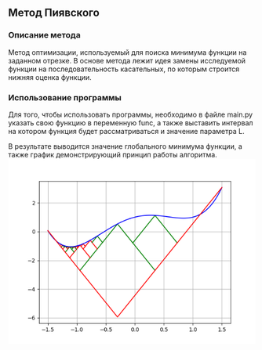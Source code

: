 ## Метод Пиявского

### Описание метода
 Метод оптимизации, используемый для поиска минимума функции на заданном отрезке. 
 В основе метода лежит идея замены исследуемой функции на последовательность касательных,
 по которым строится нижняя оценка функции.
 
### Использование программы
Для того, чтобы использовать программы, необходимо в файле main.py указать свою функцию в переменную func,
а также выставить интервал на котором функция будет рассматриваться и значение параметра L.

В результате выводится значение глобального минимума функции, а также график демонстрирующий принцип работы алгоритма.
![image](./example.png)